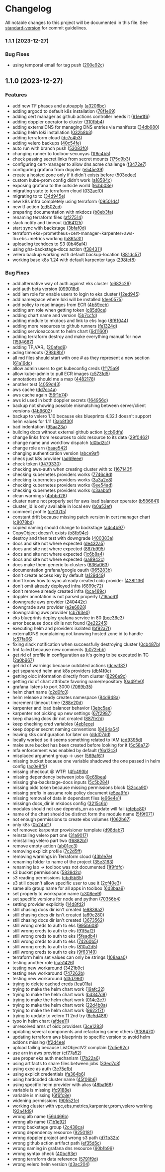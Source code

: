 # Changelog

All notable changes to this project will be documented in this file. See [standard-version](https://github.com/conventional-changelog/standard-version) for commit guidelines.

### 1.1.1 (2023-12-27)


### Bug Fixes

* using temporal email for tag push ([200e92c](https://github.com/Secuoyas-Experience/sqy-tf-eks/commit/200e92cec5968cd5087b78b04a63697780931156))

## 1.1.0 (2023-12-27)


### Features

* add new TF phases and autoapply ([a3206bc](https://github.com/Secuoyas-Experience/sqy-tf-eks/commit/a3206bc856da049d9e68658a5fc1cc8149e9c3c6))
* adding argocd to default k8s installation ([78f1e69](https://github.com/Secuoyas-Experience/sqy-tf-eks/commit/78f1e691f00b3005791cf406725e29864c63f823))
* adding cert manager as github actions controller needs it ([91ee1f6](https://github.com/Secuoyas-Experience/sqy-tf-eks/commit/91ee1f6ee17bea08a1d4fdf16db8cbed94d95e0d))
* adding doppler operator to cluster ([310fbb4](https://github.com/Secuoyas-Experience/sqy-tf-eks/commit/310fbb4edc78d8301e35eca1e8870ffcdbef9f7e))
* adding externalDNS for managing DNS entries via manifests ([34db980](https://github.com/Secuoyas-Experience/sqy-tf-eks/commit/34db980de5309d3334a8562c6f63da96e20b6939))
* adding helm loki installation ([032b8b3](https://github.com/Secuoyas-Experience/sqy-tf-eks/commit/032b8b3bf0faec2105cd550a71224f651b3ea6e1))
* adding terraform cloud ([dc7c4b3](https://github.com/Secuoyas-Experience/sqy-tf-eks/commit/dc7c4b3af1b6b70bef89e368a8e09c88acee0b12))
* adding velero backups ([40c54fe](https://github.com/Secuoyas-Experience/sqy-tf-eks/commit/40c54fe9faddc776228a1772e2739965ae75cc13))
* auto run with branch push ([53083f0](https://github.com/Secuoyas-Experience/sqy-tf-eks/commit/53083f0555d630c65843393b840cbf918bb08c6c))
* changing runner to toolbox-secuoyas ([1f8c4b5](https://github.com/Secuoyas-Experience/sqy-tf-eks/commit/1f8c4b5ead5bd1314a3f285e7dc52e6e8376a710))
* check passing secret links from secret mounts ([175d9b3](https://github.com/Secuoyas-Experience/sqy-tf-eks/commit/175d9b35caa6eebe404dcd5d0eb520dc69aa9e77))
* configuring cert-manager to allow dns acme challenge ([f3472e7](https://github.com/Secuoyas-Experience/sqy-tf-eks/commit/f3472e78bae38b887b0028df5783578a2d4ce63e))
* configuring grafana from doppler ([e545e39](https://github.com/Secuoyas-Experience/sqy-tf-eks/commit/e545e39ac93b94a48ab462219f03e77aef7ca787))
* create a hosted zone only if it didn't exists before ([503edee](https://github.com/Secuoyas-Experience/sqy-tf-eks/commit/503edeea4ddb9f660eaf5d46f1cc80e61075e382))
* custom kube-prom config didn't work ([a18584c](https://github.com/Secuoyas-Experience/sqy-tf-eks/commit/a18584c07998987c7498dc46b7a152fe92a689b5))
* exposing grafana to the outside world ([9cbb03e](https://github.com/Secuoyas-Experience/sqy-tf-eks/commit/9cbb03e33046f4d1a3b32a994ec46ddcc68eb608))
* migrating state to terraform cloud ([032acf0](https://github.com/Secuoyas-Experience/sqy-tf-eks/commit/032acf0398c892a74e8d633d050f3b813672f229))
* migrating to tc ([34d945e](https://github.com/Secuoyas-Experience/sqy-tf-eks/commit/34d945e07b96b8b2e4312c572861578624415f26))
* new k8s infra completely using terraform ([09501d4](https://github.com/Secuoyas-Experience/sqy-tf-eks/commit/09501d44466d93873e062aaeaf08d1b1abbbd9c2))
* new tf action ([ed502cd](https://github.com/Secuoyas-Experience/sqy-tf-eks/commit/ed502cdfb03ad754e1af492ba9a35d1e0124951f))
* preparing documentation with mkdocs ([b8eb3fa](https://github.com/Secuoyas-Experience/sqy-tf-eks/commit/b8eb3fa462c3c9c07881ae69a8ff0eaf920f7344))
* renaming terraform files ([af27514](https://github.com/Secuoyas-Experience/sqy-tf-eks/commit/af275143d93391027adc8612e79e0a2bf77141ba))
* slack notify and timeout ([b164125](https://github.com/Secuoyas-Experience/sqy-tf-eks/commit/b164125033616dd1d84d8ce7d45631be9c0fe813))
* start sync with backstage ([3bfaf0d](https://github.com/Secuoyas-Experience/sqy-tf-eks/commit/3bfaf0dba821f9edd0a158bc27ce97b10c5ca0c2))
* terraform eks+prometheus+cert-manager+karpenter+aws-lb+ebs+metrics working ([b86fa3f](https://github.com/Secuoyas-Experience/sqy-tf-eks/commit/b86fa3ff0e8f4240baacc7ebde92ac3c75d47e86))
* uploading techdocs to S3 ([0b46af4](https://github.com/Secuoyas-Experience/sqy-tf-eks/commit/0b46af4433d22be9d831497250720be5a315375a))
* using gha-backstage-docs action ([f384311](https://github.com/Secuoyas-Experience/sqy-tf-eks/commit/f384311e33a7fc51324320af546a1a1305e02eba))
* velero backup working with default backup-location ([881dc57](https://github.com/Secuoyas-Experience/sqy-tf-eks/commit/881dc575490e9b3d5388dcd2029bf6a65052aa30))
* working base k8s 1.24 with default karpenter tags ([298fef8](https://github.com/Secuoyas-Experience/sqy-tf-eks/commit/298fef8a3ccb19d7ef14d40e513cf9f3cd0d6573))


### Bug Fixes

* add alternative way of auth against eks cluster ([c682c26](https://github.com/Secuoyas-Experience/sqy-tf-eks/commit/c682c260281274921e4e513cafacfab8dfaa21c1))
* add auth beta version ([099018d](https://github.com/Secuoyas-Experience/sqy-tf-eks/commit/099018d60be902dca9c4ef56a4f36554e26b3898))
* add iam role for enable users to login to eks cluster ([12ed945](https://github.com/Secuoyas-Experience/sqy-tf-eks/commit/12ed9451abca936d8389cb99a539d184f8796878))
* add namespace where loki will be installed ([dee0575](https://github.com/Secuoyas-Experience/sqy-tf-eks/commit/dee057513a6ecb6f8123306f2bd0e4855963abff))
* add policy to read images from ECR ([4b59ceb](https://github.com/Secuoyas-Experience/sqy-tf-eks/commit/4b59cebd1a6dfbff9119199087e111d0da34055c))
* adding arn role when getting token ([c85d0ce](https://github.com/Secuoyas-Experience/sqy-tf-eks/commit/c85d0ce458475d9b3b21f8b662fe5846200eae18))
* adding chart name and version ([5b7ccfd](https://github.com/Secuoyas-Experience/sqy-tf-eks/commit/5b7ccfdc59aa882d4ec795b152b3dfee800fc1de))
* adding module to mkdocs and link to eks logo ([8f61044](https://github.com/Secuoyas-Experience/sqy-tf-eks/commit/8f61044257856cdc0dce1adbb239d29e71ee8995))
* adding more resources to github runners ([fe1324d](https://github.com/Secuoyas-Experience/sqy-tf-eks/commit/fe1324db784d497a057fc259463c4ac394501e53))
* adding serviceaccount to helm chart ([6d1160f](https://github.com/Secuoyas-Experience/sqy-tf-eks/commit/6d1160f084a2d4c7ab345326b7d674ce1b8301d8))
* adding terraform destroy and make everything manual for now ([1594687](https://github.com/Secuoyas-Experience/sqy-tf-eks/commit/159468715632d25e8f04f8dc85448ea86e6d3f5c))
* adding TF_VAR_ ([20afed9](https://github.com/Secuoyas-Experience/sqy-tf-eks/commit/20afed9accd720caa9b720fc719b07b5cc385710))
* ading timeouts ([298b8b1](https://github.com/Secuoyas-Experience/sqy-tf-eks/commit/298b8b146316a1823ec72d136b54e0f5257bf4c8))
* all md files should start with one # as they represent a new section ([61a16dc](https://github.com/Secuoyas-Experience/sqy-tf-eks/commit/61a16dcdc2ab108825ebbe1e06b91eea50a50eb4))
* allow admin users to get kubeconfig creds ([1f175a9](https://github.com/Secuoyas-Experience/sqy-tf-eks/commit/1f175a9617ca5e8ee6a219bd3f135211e63df647))
* allow kube-admin to pull ECR images ([c573fd5](https://github.com/Secuoyas-Experience/sqy-tf-eks/commit/c573fd5f1a8a7684b9bcbd7db80fe4aa04a6c624))
* annotations should me a map ([4482178](https://github.com/Secuoyas-Experience/sqy-tf-eks/commit/4482178ab7b58796efc76dc59548ec23b754b404))
* another test ([4059d43](https://github.com/Secuoyas-Experience/sqy-tf-eks/commit/4059d435dc170fd90733a92b2c486e91e9cd5262))
* aws cache ([dd7cc4a](https://github.com/Secuoyas-Experience/sqy-tf-eks/commit/dd7cc4a2cdf60260be39cbb3e70fdc53273cef2c))
* aws cache again ([56f1b74](https://github.com/Secuoyas-Experience/sqy-tf-eks/commit/56f1b74d35ed95a04f1e4efd57f52fc1cad9cdd4))
* aws id used in both doppler secrets ([164956d](https://github.com/Secuoyas-Experience/sqy-tf-eks/commit/164956d3c1f88c153032a26572063175127c9a07))
* backup not showing possible mismatching between server/client versions ([f4b9602](https://github.com/Secuoyas-Experience/sqy-tf-eks/commit/f4b9602a48967fdfe41d3395d8e6368ad69b0fb0))
* backup to velero 1.10 because eks blueprints 4.32.1 doesn't support helm values for 1.11 ([3ab8f30](https://github.com/Secuoyas-Experience/sqy-tf-eks/commit/3ab8f3029540035be4e2648cdb7fa1df56ad238c))
* bad indentation ([95aa23a](https://github.com/Secuoyas-Experience/sqy-tf-eks/commit/95aa23aa8a4cc77800844e393eacf985d3dec792))
* building docs without external github action ([ccb9dfa](https://github.com/Secuoyas-Experience/sqy-tf-eks/commit/ccb9dfaf3dad9daa5e7e278f73caa769ae934217))
* change links from resources to oidc resource to its data ([29f0462](https://github.com/Secuoyas-Experience/sqy-tf-eks/commit/29f0462b7b886e78300d19bd90256ca7be0bfc2d))
* change name and workflow dispatch ([d0bd2c1](https://github.com/Secuoyas-Experience/sqy-tf-eks/commit/d0bd2c1ef6ab3a71f38b52b60283449d9bb57e56))
* change role arn ([baae542](https://github.com/Secuoyas-Experience/sqy-tf-eks/commit/baae54290ca2264715519c6b31185447cdca686c))
* changing authentication version ([abce9af](https://github.com/Secuoyas-Experience/sqy-tf-eks/commit/abce9af769c95588af7d03ea81797d88314a2bdb))
* check just k8s provider ([ad69eee](https://github.com/Secuoyas-Experience/sqy-tf-eks/commit/ad69eee6efb99aec9e3ed3451ca736580724285e))
* check token ([9479330](https://github.com/Secuoyas-Experience/sqy-tf-eks/commit/947933023d9e9b6a48b5a7c191a11f5063d9b7dd))
* checking aws-auth when creating cluster with tc ([167143f](https://github.com/Secuoyas-Experience/sqy-tf-eks/commit/167143f351aa6f2506e121bcc218e2b1e2c99f1a))
* checking kubernetes providers works ([7746c9d](https://github.com/Secuoyas-Experience/sqy-tf-eks/commit/7746c9dee66575c4e43bf61a7df159f264ac1fb6))
* checking kubernetes providers works ([3a3a2e8](https://github.com/Secuoyas-Experience/sqy-tf-eks/commit/3a3a2e8506926320513937c86ffeeb392804046d))
* checking kubernetes providers works ([9ee54ad](https://github.com/Secuoyas-Experience/sqy-tf-eks/commit/9ee54ad9af44ac98e7b20563f8528de042816609))
* checking kubernetes providers works ([c3aabbf](https://github.com/Secuoyas-Experience/sqy-tf-eks/commit/c3aabbfb7cba5acc29dc3a8c054b17d3d1db7337))
* clean warnings ([4bbbd28](https://github.com/Secuoyas-Experience/sqy-tf-eks/commit/4bbbd28dfebccbb21daf8a4b4a041c76e5e92d36))
* cluster name not properly set for aws load balancer operator ([b586641](https://github.com/Secuoyas-Experience/sqy-tf-eks/commit/b5866412404050369513100a5b23dd2fdc6052ba))
* cluster_id is only available in local env ([b0a53ef](https://github.com/Secuoyas-Experience/sqy-tf-eks/commit/b0a53ef5c15c9d0e2a96d07f3fb8cd13b69fa1cb))
* comment profile ([ce137f5](https://github.com/Secuoyas-Experience/sqy-tf-eks/commit/ce137f557cd4856b287ee8fc39c8cffddbbbc655))
* constant drift because missing patch version in cert manager chart ([c8078bd](https://github.com/Secuoyas-Experience/sqy-tf-eks/commit/c8078bdec193324ac9c8fa5817326966c591b3f2))
* copied naming should change to backstage ([a4c4b97](https://github.com/Secuoyas-Experience/sqy-tf-eks/commit/a4c4b978a3e2015f337e11af62da89dc6d4182ae))
* CopyObject doesn't exists ([b8fb94c](https://github.com/Secuoyas-Experience/sqy-tf-eks/commit/b8fb94c376af8926128757623f81ef795317f33f))
* destroy and then test with downgrade ([400383a](https://github.com/Secuoyas-Experience/sqy-tf-eks/commit/400383a7669c98761a86302dc0fcadce11fa7b3c))
* docs and site not where expected ([de432a5](https://github.com/Secuoyas-Experience/sqy-tf-eks/commit/de432a5470cfea1542dfa4ec5ab9adf16bf6a846))
* docs and site not where expected ([887b995](https://github.com/Secuoyas-Experience/sqy-tf-eks/commit/887b9958f4f70c206d6e044be285c5aa98469517))
* docs and site not where expected ([1c6b8a4](https://github.com/Secuoyas-Experience/sqy-tf-eks/commit/1c6b8a47fa97ebed27b47aa6decd1bf75d36d1fd))
* docs and site not where expected ([aa8942c](https://github.com/Secuoyas-Experience/sqy-tf-eks/commit/aa8942ce4769ebd25826b3460b67758b300e5f28))
* docs make them generic to clusters ([636a063](https://github.com/Secuoyas-Experience/sqy-tf-eks/commit/636a063c14018609962f0f6d33582eb07ca0ebc9))
* documentation grafana/google oauth ([965283b](https://github.com/Secuoyas-Experience/sqy-tf-eks/commit/965283b22274cc117998792dcf709b0454f17e65))
* don't create access key by default ([a129d49](https://github.com/Secuoyas-Experience/sqy-tf-eks/commit/a129d49a3d31bc47919eaa18deca9dcff37a47c8))
* don't know how to sync already created oidc provider ([428f136](https://github.com/Secuoyas-Experience/sqy-tf-eks/commit/428f1369498bc6cc81abcdc089b1a0d1402945ae))
* don't omit already deployed infra ([6899c72](https://github.com/Secuoyas-Experience/sqy-tf-eks/commit/6899c72ef4828842cc7c7ef157cbc1bce64f1ed5))
* don't remove already created infra ([bca489c](https://github.com/Secuoyas-Experience/sqy-tf-eks/commit/bca489cf77a30edf3198f1c9a01c18b09f8255b1))
* doppler annotation is not parsed properly ([716ac61](https://github.com/Secuoyas-Experience/sqy-tf-eks/commit/716ac618f01fc627c65c72cd5ae883b09b0bc4b3))
* downgrade aws provider ([240442c](https://github.com/Secuoyas-Experience/sqy-tf-eks/commit/240442c551a4f331f68b188e97cc14b4657de7f3))
* downgrade aws provider ([e2e6828](https://github.com/Secuoyas-Experience/sqy-tf-eks/commit/e2e68287fe59faf66618b4100bfef38ed6a59c40))
* downgrading aws provider ([cb763e0](https://github.com/Secuoyas-Experience/sqy-tf-eks/commit/cb763e0a09c3673770194469487f33394b0373eb))
* eks blueprints deploy grafana service in 80 ([bce36e3](https://github.com/Secuoyas-Experience/sqy-tf-eks/commit/bce36e315141d1a7075dadaa7259c5cacd5cd62a))
* error because docs dir is not found ([2e22245](https://github.com/Secuoyas-Experience/sqy-tf-eks/commit/2e22245dfaee432651a42390dff30dc3b68ff6dc))
* executing helm and providers isolated ([bf92a7f](https://github.com/Secuoyas-Experience/sqy-tf-eks/commit/bf92a7fc416b961229db4673aa494462e764f05d))
* externalDNS complaining not knowing hosted zone id to handle ([c57fa66](https://github.com/Secuoyas-Experience/sqy-tf-eks/commit/c57fa661a95521356b15a9156d5eb95c0e41496c))
* fixing slack notification when successfully destroying cluster ([0cb487b](https://github.com/Secuoyas-Experience/sqy-tf-eks/commit/0cb487b2ffd9074330d953230098db287e83b970))
* fmt failed because new comments ([b072ebb](https://github.com/Secuoyas-Experience/sqy-tf-eks/commit/b072ebb92b3b165959e72f7c438c831b89e19591))
* get rid of profile in configuration as it's going to be executed in TC ([2a0b967](https://github.com/Secuoyas-Experience/sqy-tf-eks/commit/2a0b9677c76c263499d07173ac0b010ee5c7d715))
* get rid of warnings because outdated actions ([dcea182](https://github.com/Secuoyas-Experience/sqy-tf-eks/commit/dcea18254cfe7dc946af89d73658392c83df7648))
* get separared helm and k8s providers ([dbf4f0c](https://github.com/Secuoyas-Experience/sqy-tf-eks/commit/dbf4f0cded30865ab764833e83ae9f718346fe75))
* getting oidc information directly from cluster ([8296e9c](https://github.com/Secuoyas-Experience/sqy-tf-eks/commit/8296e9ce29d9015efda058451fc18ae192add733))
* getting rid of chart attribute favoring name/repository ([0a491e0](https://github.com/Secuoyas-Experience/sqy-tf-eks/commit/0a491e090a3ea4c437799f7e4f5b64e6fdf4696c))
* grafana listens to port 3000 ([7069b35](https://github.com/Secuoyas-Experience/sqy-tf-eks/commit/7069b355cd4c2e39c0d8c56ddbd68871ad3e8bfd))
* helm chart name ([c2d0fc0](https://github.com/Secuoyas-Experience/sqy-tf-eks/commit/c2d0fc012f046e35ea976bb9a49e4fdce875bc07))
* helm release already creates namespace ([84d948a](https://github.com/Secuoyas-Experience/sqy-tf-eks/commit/84d948a8428f28f8e61a4fce8bca23ae0e71158a))
* increment timeout time ([288e20d](https://github.com/Secuoyas-Experience/sqy-tf-eks/commit/288e20df92592ac7d232cd35f8a72654f04d6cd8))
* karpenter and load balancer behavior ([3ebc5ae](https://github.com/Secuoyas-Experience/sqy-tf-eks/commit/3ebc5aee3d0770467a1a2f546ea6c15b67db27a6))
* karpenter not picking up new settings ([67f2987](https://github.com/Secuoyas-Experience/sqy-tf-eks/commit/67f298771299b154aca7fa25f42e7fc3260a23a4))
* keep chasing docs dir not created ([887fe2d](https://github.com/Secuoyas-Experience/sqy-tf-eks/commit/887fe2d22b767c3265b3f9f1b44ef8f844ced12c))
* keep checking cred variables ([4eb1ece](https://github.com/Secuoyas-Experience/sqy-tf-eks/commit/4eb1ecede6fd8ef59c086f76af0fbe86bda78a16))
* keep doppler secret naming conventions ([8464a54](https://github.com/Secuoyas-Experience/sqy-tf-eks/commit/8464a54fbfe384b6db098be59cf6f7d81a0c7585))
* leaving k8s configuration for later on ([ddd07dd](https://github.com/Secuoyas-Experience/sqy-tf-eks/commit/ddd07dd42bdf232b16ad92933b3688f9522b85fc))
* locally worked so it seems something related to IAM ([cd9395d](https://github.com/Secuoyas-Experience/sqy-tf-eks/commit/cd9395da5b62336a459511493e0755fcb0d7d688))
* make sure bucket has been created before looking for it ([5c58a72](https://github.com/Secuoyas-Experience/sqy-tf-eks/commit/5c58a72b54b4b40c76fe78adf769e286e48c0015))
* mfa enforcement was enabled by default ([f6a12c3](https://github.com/Secuoyas-Experience/sqy-tf-eks/commit/f6a12c3e940f7616be2b9f46474e1aff8425ecb7))
* misplaced argument group -> user ([569af61](https://github.com/Secuoyas-Experience/sqy-tf-eks/commit/569af61677b6107ae1ad0e415fcf41269af33214))
* missing bucket because one variable shadowed the one passed in helm config ([ac0e8f9](https://github.com/Secuoyas-Experience/sqy-tf-eks/commit/ac0e8f9099920495d2ff7b814869eec14f4d952c))
* missing checkout :tired_face: WTF! ([4fc493b](https://github.com/Secuoyas-Experience/sqy-tf-eks/commit/4fc493bb5de3355d8da133aec30a3fe5085030dd))
* missing dependency between jobs ([0c65bea](https://github.com/Secuoyas-Experience/sqy-tf-eks/commit/0c65beabdf043390630b8a588ada0dcb4efd148f))
* missing gha-backstage-docs inputs ([5c5b284](https://github.com/Secuoyas-Experience/sqy-tf-eks/commit/5c5b2845a3fe077955e03b8aedf8b983ed42db2a))
* missing oidc token because missing permissions block ([32cca90](https://github.com/Secuoyas-Experience/sqy-tf-eks/commit/32cca90b285902802470250777e50c28066533b8))
* missing prefix in assume role policy document ([e5ea9fd](https://github.com/Secuoyas-Experience/sqy-tf-eks/commit/e5ea9fde8cd10465643ebe32712e35d49bde9da8))
* missing removal of data in dependant files ([e96e4e1](https://github.com/Secuoyas-Experience/sqy-tf-eks/commit/e96e4e1cdedfbff7c8af30b6fcfc591769f45cdc))
* missingn docs_dir in mkdocs config ([3215c6b](https://github.com/Secuoyas-Experience/sqy-tf-eks/commit/3215c6bd1a3d9c9acff39c2d8da703aa27a3e144))
* modules should not use depends_on as update will fail ([efebc80](https://github.com/Secuoyas-Experience/sqy-tf-eks/commit/efebc805061313e672a324c192fc027b0bc96a5b))
* name of the chart should be distinct form the module name ([5f9f071](https://github.com/Secuoyas-Experience/sqy-tf-eks/commit/5f9f071639550fae35bc63c812bfad017b961240))
* not enough permissions to create ebs volumes ([1062b67](https://github.com/Secuoyas-Experience/sqy-tf-eks/commit/1062b677aaf3ccdfa7c3363531630159c3a14c70))
* only k8s ([0b24bf1](https://github.com/Secuoyas-Experience/sqy-tf-eks/commit/0b24bf18cff372b4c20d98b4f1f26ef0eec8922e))
* ref removed karpenter provisioner template ([d98dab7](https://github.com/Secuoyas-Experience/sqy-tf-eks/commit/d98dab7c933bb0cea2910cb6c4bc346317eaca9b))
* reinstalling velero part one ([31a9017](https://github.com/Secuoyas-Experience/sqy-tf-eks/commit/31a90179b049d61a31c3389bac59c33a66e04793))
* reinstalling velero part two ([f6882b1](https://github.com/Secuoyas-Experience/sqy-tf-eks/commit/f6882b12da282f3760d29285322b8599a83b0c20))
* remove empty action ([ab01ec3](https://github.com/Secuoyas-Experience/sqy-tf-eks/commit/ab01ec321c49f7172f078b6811121fbb6bc35b43))
* removing explicit profile ([7c2d5ff](https://github.com/Secuoyas-Experience/sqy-tf-eks/commit/7c2d5ffcf0f8d0e13a05c1cfaf4986b36cb55abb))
* removing warnings in Terraform cloud ([43b1e7e](https://github.com/Secuoyas-Experience/sqy-tf-eks/commit/43b1e7e7e211aa1f55aa3b7e7bcbfe5a8fa74810))
* renaming folder to name of the project ([35e3163](https://github.com/Secuoyas-Experience/sqy-tf-eks/commit/35e316368a2d2a2afb835a1ed1a7e3eaf58a9504))
* renaming lab -> toolbox was not documented ([1f9fdfc](https://github.com/Secuoyas-Experience/sqy-tf-eks/commit/1f9fdfc95d3d5294003d2333c4a751003a882c02))
* s3 bucket permissions ([5839d2c](https://github.com/Secuoyas-Experience/sqy-tf-eks/commit/5839d2c07e406064bf5fd1152720f5f87f491a4b))
* s3 reading permissions ([cbd5b65](https://github.com/Secuoyas-Experience/sqy-tf-eks/commit/cbd5b65e18666212ff7656aa467c84a3b3637b59))
* s3 still doesn't allow specific user to use it ([2cf40e3](https://github.com/Secuoyas-Experience/sqy-tf-eks/commit/2cf40e3832cb32bcb71fe75ec22f01c9862d5d26))
* same alb group name for all apps in toolbox ([6d3baa9](https://github.com/Secuoyas-Experience/sqy-tf-eks/commit/6d3baa93c47856e6d451de2b010084a5dc01a7ef))
* set properly tc workspace name ([c308ee9](https://github.com/Secuoyas-Experience/sqy-tf-eks/commit/c308ee917caf46d0ad615d1799d228050d628d72))
* set specific versions for node and python ([70356b4](https://github.com/Secuoyas-Experience/sqy-tf-eks/commit/70356b4a318507ae8c7d223f888d11921f5cc58d))
* setting provider explicitly ([14d8fd2](https://github.com/Secuoyas-Experience/sqy-tf-eks/commit/14d8fd27e2cf6d9755c56480668673a8d62309c6))
* still chasing docs dir isn't created ([e9838a2](https://github.com/Secuoyas-Experience/sqy-tf-eks/commit/e9838a220113c1e50c5f345481f9368e071e6519))
* still chasing docs dir isn't created ([a69e280](https://github.com/Secuoyas-Experience/sqy-tf-eks/commit/a69e280fbbddf763bf14f984060eb2fd4c236efd))
* still chasing docs dir isn't created ([3673562](https://github.com/Secuoyas-Experience/sqy-tf-eks/commit/367356246774b935f954a9362cf2f5eb18437481))
* still wrong creds to auth to eks ([995b608](https://github.com/Secuoyas-Experience/sqy-tf-eks/commit/995b6084e2869d45843615716047ad323a74c903))
* still wrong creds to auth to eks ([91f5af2](https://github.com/Secuoyas-Experience/sqy-tf-eks/commit/91f5af224da437da730156e238aef2e3f3bb6779))
* still wrong creds to auth to eks ([5feadb4](https://github.com/Secuoyas-Experience/sqy-tf-eks/commit/5feadb4de6fc132cd11a9c64ea45298f9834e3cf))
* still wrong creds to auth to eks ([74260b5](https://github.com/Secuoyas-Experience/sqy-tf-eks/commit/74260b5402faed9e22dfc9c3746b3a2d1ce9c2bf))
* still wrong creds to auth to eks ([810a2d5](https://github.com/Secuoyas-Experience/sqy-tf-eks/commit/810a2d5fc83ed5ffda08843a1760509b74036dd2))
* still wrong creds to auth to eks ([9f63149](https://github.com/Secuoyas-Experience/sqy-tf-eks/commit/9f63149580ce451676d1bbde06f59dc42d3648f2))
* terraform helm set values can only be strings ([108aaa0](https://github.com/Secuoyas-Experience/sqy-tf-eks/commit/108aaa0a6874c6e4989f3f0cc27d22098dbec1d5))
* testing another role ([ca51426](https://github.com/Secuoyas-Experience/sqy-tf-eks/commit/ca51426f4bb18e125a4fb9e1890b507294388a85))
* testing new workaround ([3421b9c](https://github.com/Secuoyas-Experience/sqy-tf-eks/commit/3421b9cf8bb5393a313e37275d47052305ce257c))
* testing new workaround ([747262b](https://github.com/Secuoyas-Experience/sqy-tf-eks/commit/747262beb5e6f22373a05939a0630393f7bda53c))
* testing new workaround ([d3d796f](https://github.com/Secuoyas-Experience/sqy-tf-eks/commit/d3d796fd96914f9ceae3c79aebe70af1e95a3741))
* trying to delete cached creds ([fea01fa](https://github.com/Secuoyas-Experience/sqy-tf-eks/commit/fea01fa7b55efa572cae74f82a46378c32f42e0a))
* trying to make the helm chart work ([19afc22](https://github.com/Secuoyas-Experience/sqy-tf-eks/commit/19afc228d1b2c16aa27b6581775b0198f3e0758b))
* trying to make the helm chart work ([bd347d8](https://github.com/Secuoyas-Experience/sqy-tf-eks/commit/bd347d8d462237f417c471f0e17064b492788493))
* trying to make the helm chart work ([014e2e7](https://github.com/Secuoyas-Experience/sqy-tf-eks/commit/014e2e7069116e3dba93faea5a3f79bbf77c40bf))
* trying to make the helm chart work ([22d4b0a](https://github.com/Secuoyas-Experience/sqy-tf-eks/commit/22d4b0aebe62796480324a6a47052d4c240a90dd))
* trying to make the helm chart work ([9622f7f](https://github.com/Secuoyas-Experience/sqy-tf-eks/commit/9622f7f034d4e58f7177f532ccb3ee1b6cb31d01))
* trying to update to velero 11 2nd try ([6c5d486](https://github.com/Secuoyas-Experience/sqy-tf-eks/commit/6c5d486280fbb6b901700ddf7153d375883bbf3a))
* typo in helm chart ([afdee11](https://github.com/Secuoyas-Experience/sqy-tf-eks/commit/afdee11879ef46c255f97a595e7d1042d1742dbb))
* unresolved arns of oidc providers ([3ce1283](https://github.com/Secuoyas-Experience/sqy-tf-eks/commit/3ce128392aef6c770ff538bcc85d44b0749cb3b5))
* updating several components and refactoring some others ([9f88470](https://github.com/Secuoyas-Experience/sqy-tf-eks/commit/9f88470f27e5af0a7a66b56790650eb409616a8e))
* updating terraform aws blueprints to specific version to avoid helm addons missing ([ff2d4ee](https://github.com/Secuoyas-Experience/sqy-tf-eks/commit/ff2d4ee23ee24b47bbf071a49c4f20cc97d207e6))
* upload failing because ListObjectV2 complain ([2d5e92c](https://github.com/Secuoyas-Experience/sqy-tf-eks/commit/2d5e92c5dde7b46e99325a4bfec9a3defc440f45))
* use arn in aws provider ([cf77a52](https://github.com/Secuoyas-Experience/sqy-tf-eks/commit/cf77a52d201a3d02c452ba3749381afee77654ae))
* use proper eks auth mechanism ([17b22a6](https://github.com/Secuoyas-Experience/sqy-tf-eks/commit/17b22a664d25cc2f1dd2b146181c73d52c3a8468))
* using artifacts to share files between jobs ([33ed7c8](https://github.com/Secuoyas-Experience/sqy-tf-eks/commit/33ed7c8cc78fea513e6f31ebdbd9440f169beb00))
* using exec as auth ([3e75efb](https://github.com/Secuoyas-Experience/sqy-tf-eks/commit/3e75efb5d12ed4b2e2ce5641f881bbd3e44200ea))
* using explicit credentials ([fa364b6](https://github.com/Secuoyas-Experience/sqy-tf-eks/commit/fa364b6f050b6b641b51adbcc3bd006799a28dec))
* using hardcoded cluster name ([45f06b6](https://github.com/Secuoyas-Experience/sqy-tf-eks/commit/45f06b63746a5f06798ce2b5f6dfde0dbb75fcad))
* using specific helm provider with alias ([48ba168](https://github.com/Secuoyas-Experience/sqy-tf-eks/commit/48ba1689db6dfb09551810964a0ec9dcddca6474))
* variable is missing ([fc9188e](https://github.com/Secuoyas-Experience/sqy-tf-eks/commit/fc9188e255ef9d890c3c7e78f22eef6a38fcc4e0))
* variable is missing ([6f6fc8e](https://github.com/Secuoyas-Experience/sqy-tf-eks/commit/6f6fc8e8f33d85b597906f2e9016c36c3429a06c))
* widening permissions ([905521e](https://github.com/Secuoyas-Experience/sqy-tf-eks/commit/905521e39b37de3f1e3f7d511376d98510b909b0))
* working cluster with vpc,ebs,metrics,karpenter,prom,velero working ([92a4fd9](https://github.com/Secuoyas-Experience/sqy-tf-eks/commit/92a4fd94fd45232cbbcc131ef7520ee26c41d673))
* wrong alb name ([56d466b](https://github.com/Secuoyas-Experience/sqy-tf-eks/commit/56d466ba2a7645a6d8702b888d8bcb6fe458ec5c))
* wrong alb name ([71b1e92](https://github.com/Secuoyas-Experience/sqy-tf-eks/commit/71b1e923c696a60ec496dded2a6a703b72e55c26))
* wrong backstage group ([2c438ca](https://github.com/Secuoyas-Experience/sqy-tf-eks/commit/2c438cabe9d1dd4a15f426c8ec9c8d59720a7132))
* wrong dependency resource ([9250181](https://github.com/Secuoyas-Experience/sqy-tf-eks/commit/9250181db58bd1560be4426dd6c65f14951aa81d))
* wrong doppler project and wrong s3 path ([d71b32b](https://github.com/Secuoyas-Experience/sqy-tf-eks/commit/d71b32b1df68c085141d7ede2d185a3e0a03211c))
* wrong github action artifact path ([ef35d5c](https://github.com/Secuoyas-Experience/sqy-tf-eks/commit/ef35d5c11452daaa736e31ffc5554105ce462f09))
* wrong naming in grafana dns resource ([60b1b99](https://github.com/Secuoyas-Experience/sqy-tf-eks/commit/60b1b993db8906bd5b426a58c5bb6d6cdbfc5dc7))
* wrong syntax check ([40bc93e](https://github.com/Secuoyas-Experience/sqy-tf-eks/commit/40bc93ee92d176c00c5dd3895696306f9a21eb72))
* wrong terraform data reference ([5791f9d](https://github.com/Secuoyas-Experience/sqy-tf-eks/commit/5791f9deafd63e58d9a7cb44ffed9113cc54c1f0))
* wrong velero helm version ([d3ac204](https://github.com/Secuoyas-Experience/sqy-tf-eks/commit/d3ac204e2820001bba5af7788f5a5be3c51bc8fc))
